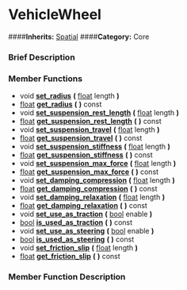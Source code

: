 #  VehicleWheel  
####**Inherits:** [Spatial](class_spatial)
####**Category:** Core

###  Brief Description  


###  Member Functions 
  * void  **[set&#95;radius](#set_radius)**  **(** [float](class_float) length  **)**
  * [float](class_float)  **[get&#95;radius](#get_radius)**  **(** **)** const
  * void  **[set&#95;suspension&#95;rest&#95;length](#set_suspension_rest_length)**  **(** [float](class_float) length  **)**
  * [float](class_float)  **[get&#95;suspension&#95;rest&#95;length](#get_suspension_rest_length)**  **(** **)** const
  * void  **[set&#95;suspension&#95;travel](#set_suspension_travel)**  **(** [float](class_float) length  **)**
  * [float](class_float)  **[get&#95;suspension&#95;travel](#get_suspension_travel)**  **(** **)** const
  * void  **[set&#95;suspension&#95;stiffness](#set_suspension_stiffness)**  **(** [float](class_float) length  **)**
  * [float](class_float)  **[get&#95;suspension&#95;stiffness](#get_suspension_stiffness)**  **(** **)** const
  * void  **[set&#95;suspension&#95;max&#95;force](#set_suspension_max_force)**  **(** [float](class_float) length  **)**
  * [float](class_float)  **[get&#95;suspension&#95;max&#95;force](#get_suspension_max_force)**  **(** **)** const
  * void  **[set&#95;damping&#95;compression](#set_damping_compression)**  **(** [float](class_float) length  **)**
  * [float](class_float)  **[get&#95;damping&#95;compression](#get_damping_compression)**  **(** **)** const
  * void  **[set&#95;damping&#95;relaxation](#set_damping_relaxation)**  **(** [float](class_float) length  **)**
  * [float](class_float)  **[get&#95;damping&#95;relaxation](#get_damping_relaxation)**  **(** **)** const
  * void  **[set&#95;use&#95;as&#95;traction](#set_use_as_traction)**  **(** [bool](class_bool) enable  **)**
  * [bool](class_bool)  **[is&#95;used&#95;as&#95;traction](#is_used_as_traction)**  **(** **)** const
  * void  **[set&#95;use&#95;as&#95;steering](#set_use_as_steering)**  **(** [bool](class_bool) enable  **)**
  * [bool](class_bool)  **[is&#95;used&#95;as&#95;steering](#is_used_as_steering)**  **(** **)** const
  * void  **[set&#95;friction&#95;slip](#set_friction_slip)**  **(** [float](class_float) length  **)**
  * [float](class_float)  **[get&#95;friction&#95;slip](#get_friction_slip)**  **(** **)** const

###  Member Function Description  
